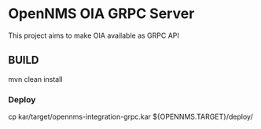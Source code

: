# OpenNMS OIA GRPC Server

This project aims to make OIA available as GRPC API

## BUILD

mvn clean install


### Deploy

cp kar/target/opennms-integration-grpc.kar ${OPENNMS.TARGET}/deploy/


